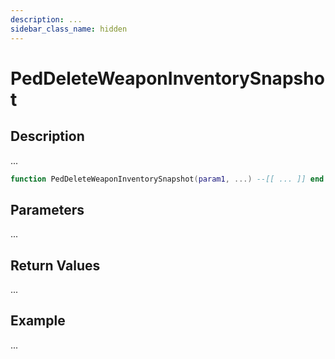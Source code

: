 ```yaml
---
description: ...
sidebar_class_name: hidden
---
```


# PedDeleteWeaponInventorySnapshot

## Description

...

```lua
function PedDeleteWeaponInventorySnapshot(param1, ...) --[[ ... ]] end
```

## Parameters

...

## Return Values

...

## Example

...


